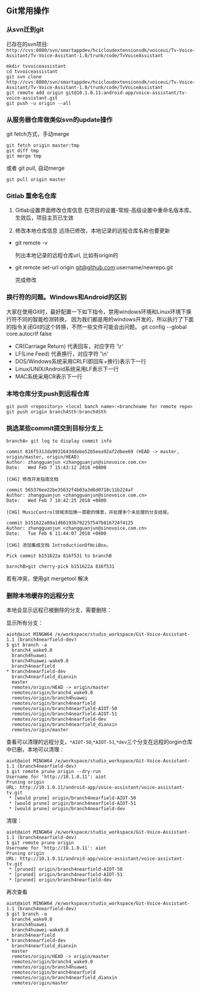 ## Git常用操作

### 从svn迁到git

已存在的svn项目:
`http://cvs:8080/svn/smartappdev/hcicloudextensionsdk/voiceui/Tv-Voice-Assitant/Tv-Voice-Assitant-1.0/trunk/code/TvVoiceAssistant`

	mkdir tvvoiceassistant
	cd tvvoiceassistant
	git svn clone http://cvs:8080/svn/smartappdev/hcicloudextensionsdk/voiceui/Tv-Voice-Assitant/Tv-Voice-Assitant-1.0/trunk/code/TvVoiceAssistant
	git remote add origin git@10.1.0.11:android-app/voice-assistant/tv-voice-assistant.git
	git push -u origin --all
	
	
### 从服务器仓库做类似svn的update操作

git fetch方式，手动merge

    git fetch origin master:tmp
    git diff tmp 
    git merge tmp
    
或者 git pull, 自动merge

    git pull origin master
    
### Gitlab 重命名仓库

1. Gitlab设置界面修改仓库信息
 在项目的设置-常规-高级设置中重命名版本库。生效后，项目主页已生效
 
2. 修改本地仓库信息
 远场已修改，本地记录的远程仓库名称也要更新
 * git remote -v
 
    列出本地记录的远程仓库url, 比如有origin的
 * git remote set-url origin git@github.com:username/newrepo.git

    完成修改

### 换行符的问题。Windows和Android的区别

大家在使用Git时，最好配置一下如下指令，禁用windows环境和Linux环境下换行符不同的智能检测转换， 因为我们都是用的windows开发的，所以执行了下面的指令关闭Git的这个转换，不然一些文件可能会出问题。
git config --global core.autocrlf false

 * CR(Carriage Return) 代表回车，对应字符 '\r'
 * LF(Line Feed) 代表换行，对应字符 '\n'
 * DOS/Windows系统采用CRLF(即回车+换行)表示下一行
 * Linux/UNIX/Android系统采用LF表示下一行
 * MAC系统采用CR表示下一行

### 本地仓库分支push到远程仓库

    git push <repository> <local banch name>:<branchname for remote repo>
    git push origin branch4Sth:branch4Sth 
    
### 挑选某些commit提交到目标分支上

    branchA> git log to display commit info
    
    commit 816f5313da9931643ddebe52b5eea92af2dbee69 (HEAD -> master, origin/master, origin/HEAD)
    Author: zhangguanjun <zhangguanjun@sinovoice.com.cn>
    Date:   Wed Feb 7 15:43:12 2018 +0800
    
    [CHG] 修改开发指南文档
    
    commit 565376ee22be35632f4b03a3d6d0718c11b224af
    Author: zhangguanjun <zhangguanjun@sinovoice.com.cn>
    Date:   Wed Feb 7 10:42:25 2018 +0800
    
    [CHG] MusicControl领域添加换一首歌的情景，并处理多个未处理的分支结尾。
    
    commit b151622a89a1d66193b792257547b816724f4125
    Author: zhangguanjun <zhangguanjun@sinovoice.com.cn>
    Date:   Tue Feb 6 11:44:07 2018 +0800
    
    [CHG] 添加集成文档 IntroductionOfHciBox。
    
    Pick commit b151622a 816f531 to branchB
    
    barnchB>git cherry-pick b151622a 816f531
    
若有冲突，使用git mergetool 解决


### 删除本地缓存的远程分支

本地会显示远程已被删除的分支，需要删除：

显示所有分支：

<p>

    aiot@aiot MINGW64 /e/workspace/studio_workspace/Git-Voice-Assistant-1.1 (branch4nearfield-dev)
    $ git branch -a
      branch4_wake9.0
      branch4huawei
      branch4huawei-wake9.0
      branch4nearfield
    * branch4nearfield-dev
      branch4nearfield_dianxin
      master
      remotes/origin/HEAD -> origin/master
      remotes/origin/branch4_wake9.0
      remotes/origin/branch4huawei
      remotes/origin/branch4nearfield
      remotes/origin/branch4nearfield-AIOT-50
      remotes/origin/branch4nearfield-AIOT-51
      remotes/origin/branch4nearfield-dev
      remotes/origin/branch4nearfield_dianxin
      remotes/origin/master
  
查看可以清理的远程分支，`*AIOT-50`,`*AIOT-51`,`*dev`三个分支在远程的orgin仓库中已删，本地可以清理：

 <p>

    aiot@aiot MINGW64 /e/workspace/studio_workspace/Git-Voice-Assistant-1.1 (branch4nearfield-dev)
    $ git remote prune origin --dry-run
    Username for 'http://10.1.0.11': aiot
    Pruning origin
    URL: http://10.1.0.11/android-app/voice-assistant/voice-assistant-tv.git
     * [would prune] origin/branch4nearfield-AIOT-50
     * [would prune] origin/branch4nearfield-AIOT-51
     * [would prune] origin/branch4nearfield-dev
     
清理：

<p>

    aiot@aiot MINGW64 /e/workspace/studio_workspace/Git-Voice-Assistant-1.1 (branch4nearfield-dev)
    $ git remote prune origin
    Username for 'http://10.1.0.11': aiot
    Pruning origin
    URL: http://10.1.0.11/android-app/voice-assistant/voice-assistant-tv.git
     * [pruned] origin/branch4nearfield-AIOT-50
     * [pruned] origin/branch4nearfield-AIOT-51
     * [pruned] origin/branch4nearfield-dev
     

再次查看

<p>

    aiot@aiot MINGW64 /e/workspace/studio_workspace/Git-Voice-Assistant-1.1 (branch4nearfield-dev)
    $ git branch -a
      branch4_wake9.0
      branch4huawei
      branch4huawei-wake9.0
      branch4nearfield
    * branch4nearfield-dev
      branch4nearfield_dianxin
      master
      remotes/origin/HEAD -> origin/master
      remotes/origin/branch4_wake9.0
      remotes/origin/branch4huawei
      remotes/origin/branch4nearfield
      remotes/origin/branch4nearfield_dianxin
      remotes/origin/master